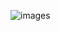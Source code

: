 
![images](https://user-images.githubusercontent.com/85958775/184715480-15affc99-47a3-453f-9bfd-ea2ad015f57c.png)
